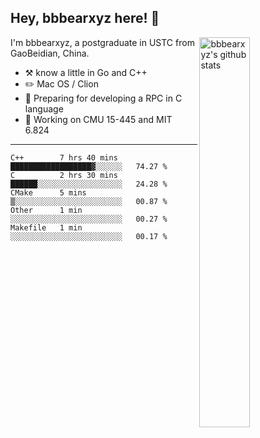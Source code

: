 ## Hey, bbbearxyz here! :wave:

<img align="right" alt="bbbearxyz's github stats" width="40%" src="https://github-readme-stats.vercel.app/api?username=bbbearxyz&show_icons=true">

I'm bbbearxyz, a postgraduate in USTC from GaoBeidian, China.

-   :hammer_and_pick:    know a little in Go and C++
-   :pencil2: Mac OS / Clion
-   :seedling: Preparing for developing a RPC in C language 
-   :thinking: Working on CMU 15-445 and MIT 6.824
---
<!--START_SECTION:waka-->
```text
C++        7 hrs 40 mins   ██████████████████▓░░░░░░   74.27 % 
C          2 hrs 30 mins   ██████░░░░░░░░░░░░░░░░░░░   24.28 % 
CMake      5 mins          ▒░░░░░░░░░░░░░░░░░░░░░░░░   00.87 % 
Other      1 min           ░░░░░░░░░░░░░░░░░░░░░░░░░   00.27 % 
Makefile   1 min           ░░░░░░░░░░░░░░░░░░░░░░░░░   00.17 % 
```
<!--END_SECTION:waka-->
